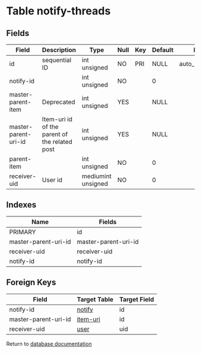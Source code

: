 Table notify-threads
===========



Fields
------

| Field                | Description                                   | Type               | Null | Key | Default | Extra          |
| -------------------- | --------------------------------------------- | ------------------ | ---- | --- | ------- | -------------- |
| id                   | sequential ID                                 | int unsigned       | NO   | PRI | NULL    | auto_increment |
| notify-id            |                                               | int unsigned       | NO   |     | 0       |                |
| master-parent-item   | Deprecated                                    | int unsigned       | YES  |     | NULL    |                |
| master-parent-uri-id | Item-uri id of the parent of the related post | int unsigned       | YES  |     | NULL    |                |
| parent-item          |                                               | int unsigned       | NO   |     | 0       |                |
| receiver-uid         | User id                                       | mediumint unsigned | NO   |     | 0       |                |

Indexes
------------

| Name                 | Fields               |
| -------------------- | -------------------- |
| PRIMARY              | id                   |
| master-parent-uri-id | master-parent-uri-id |
| receiver-uid         | receiver-uid         |
| notify-id            | notify-id            |

Foreign Keys
------------

| Field | Target Table | Target Field |
|-------|--------------|--------------|
| notify-id | [notify](help/database/db_notify) | id |
| master-parent-uri-id | [item-uri](help/database/db_item-uri) | id |
| receiver-uid | [user](help/database/db_user) | uid |

Return to [database documentation](help/database)
